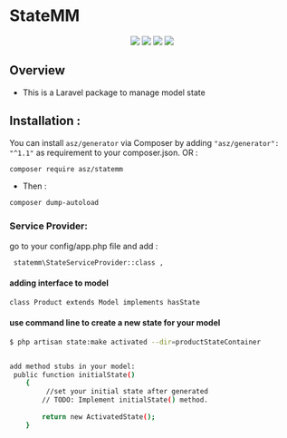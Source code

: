 # StateMM
<div class="row" align="center">
<img src="https://img.shields.io/github/issues/ahmadzreqat/stateMM" >
<img src="https://img.shields.io/github/stars/ahmadzreqat/stateMM" >
<img src="https://img.shields.io/github/license/ahmadzreqat/stateMM" >
<img src="https://img.shields.io/github/watchers/ahmadzreqat/stateMM?style=social" >
 </div>

## Overview
* This is a Laravel package to manage model state 



## Installation :
You can install `asz/generator` via Composer by adding `"asz/generator": "^1.1"` 
as requirement to your composer.json. 
OR : 
```bash
composer require asz/statemm
```
* Then :
```bash
composer dump-autoload
```

### Service Provider:

go to your config/app.php file and add : 
```bash
 statemm\StateServiceProvider::class ,
```
#### adding interface to model 

```bash 
class Product extends Model implements hasState
```


#### use command line to create a new state for your model


```bash 
$ php artisan state:make activated --dir=productStateContainer
```

```bash

add method stubs in your model:
 public function initialState()
    {
         //set your initial state after generated 
        // TODO: Implement initialState() method.
        
        return new ActivatedState();
    }
```
